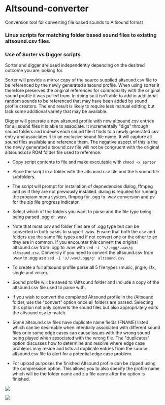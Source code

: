# Altsound-converter
Conversion tool for converting file based sounds to Altsound format

### Linux scripts for matching folder based sound files to existing altsound.csv files. ###

### Use of Sorter vs Digger scripts ###

Sorter and digger are used independently depending on the desitred outcome you are looking for. 

Sorter will provide a mirror copy of the source supplied altsound.csv file to be referenced by the newly generated altsound profile. When using sorter it therefore preserves the original references for commonality with the original sound profile it was pulled from. In doing so it isn't able to add in additional random sounds to be referenced that may have been added by sound profile creators. The end result is likely to require less manual editting but lack some additional variety that may be available.

Digger will generate a new altsound profile with new altsound.csv entries for all sound files it is able to associate. It incrementally "digs" through sound folders and indexes each sound file it finds to a newly generated csv entry and associates it to an exclusive sound file name. It will capture all sound files available and reference them. The negative aspect of this is the the newly generated altsound.csv file will not be congruent with the original altsound.csv ROM folder file used to reference.

- Copy script contents to file and make executable with ```chmod +x sorter```
- Place the script in a folder with the altsound.csv file and the 5 sound file subfolders.
- The script will prompt for installation of depnedencies dialog, ffmpeg and pv if they are not previously installed. dialog is required for running the program menu system, ffmpeg for .ogg to .wav conversion and pv for the zip file progress indicator.
- Select which of the folders you want to parse and the file type being being parsed .ogg or .wav. 
 - Note that most csv and folder files are of .ogg type but can be converted in both cases to support .wav. Ensure that both the csv and folders use the same file types and if not convert one or the other to so they are in common. If you encounter this convert the original altsound.csv from .ogg to .wav with ```sed -i 's/.ogg/.wav/g altsound.csv```. Conversly if you need to convert the altsound.csv from .wav to .ogg use ```sed -i 's/.wav/.ogg/g' altsound.csv```


- To create a full altsound profile parse all 5 file types (music, jingle, sfx, single and voice).
- Sound profile will be saved to /Altsound folder and include a copy of the altsound.csv file used to parse with.
- If you wish to convert the completed Altsound profile in the /Altsound folder, use the "convert" option once all folders are parsed. Selecting this option not only converts the sound files but also appropriately edits the altsound.csv to match.
- Some altsound.csv files have duplicate name fields (FNAME) listed which can be desireable when intentially associated with different sound files or in some edge cases can cause issues with the wrong sound being played when associated with the wrong file. The "duplicates" option discusses how to determine and resolve where edge case problems may reside and lists all duplicate entries from the source altsound.csv file to alert for a potential edge case problem.
- For upload purposes the finished Altsound profile can be zipped using the compression option. This allows you to also specify the profile name which will be the folder name and zip file name after the option is finished.

 
![](https://i.imgur.com/eFc8p0Y.png)

 
![](https://i.imgur.com/jagkEIr.jpg)
